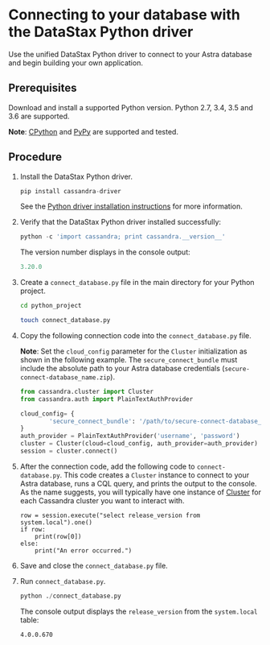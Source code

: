 Connecting to your database with the DataStax Python driver
===========================================================

Use the unified DataStax Python driver to connect to your Astra database and begin building your own application.

Prerequisites
-------------

Download and install a supported Python version. Python 2.7, 3.4, 3.5 and 3.6 are supported.

**Note**: <a href="https://www.python.org/" target="_blank">CPython</a> and <a href="http://pypy.org/" target="_blank">PyPy</a> are supported and tested.

Procedure
---------

1.  Install the DataStax Python driver.

    ```python
    pip install cassandra-driver
    ```

    See the <a href="https://docs.datastax.com/en/developer/python-dse-driver/latest/installation/" target="_blank">Python driver installation instructions</a> for more information.

2.  Verify that the DataStax Python driver installed successfully:

    ```python
    python -c 'import cassandra; print cassandra.__version__'
    ```

    The version number displays in the console output:

    ```python
    3.20.0
    ```

3.  Create a `connect_database.py` file in the main directory for your Python project.

    ```bash
    cd python_project
    ```

    ```bash
    touch connect_database.py
    ```

4.  Copy the following connection code into the `connect_database.py` file.

    **Note**: Set the `cloud_config` parameter for the `Cluster` initialization as shown in the following example. The `secure_connect_bundle` must include the absolute path to your Astra database credentials (`secure-connect-database_name.zip`).

    ```python
    from cassandra.cluster import Cluster
    from cassandra.auth import PlainTextAuthProvider

    cloud_config= {
            'secure_connect_bundle': '/path/to/secure-connect-database_name.zip'
    }
    auth_provider = PlainTextAuthProvider('username', 'password')
    cluster = Cluster(cloud=cloud_config, auth_provider=auth_provider)
    session = cluster.connect()
    ```

5.  After the connection code, add the following code to `connect-database.py`. This code creates a `Cluster` instance to connect to your Astra database, runs a CQL query, and prints the output to the console. As the name suggests, you will typically have one instance of <a href="https://docs.datastax.com/en/developer/python-dse-driver/2.11/api/dse/cluster/#dse.cluster.Cluster" target="_blank">Cluster</a> for each Cassandra cluster you want to interact with.

    ```
    row = session.execute("select release_version from system.local").one()
    if row:
        print(row[0])
    else:
        print("An error occurred.")
    ```

6.  Save and close the `connect_database.py` file.
7.  Run `connect_database.py`.

    ```python
    python ./connect_database.py
    ```

    The console output displays the `release_version` from the `system.local` table:

    ```
    4.0.0.670
    ```
